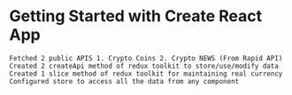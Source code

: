 # Getting Started with Create React App

```
Fetched 2 public APIS 1. Crypto Coins 2. Crypto NEWS (From Rapid API)
Created 2 createApi method of redux toolkit to store/use/modify data
Created 1 slice method of redux toolkit for maintaining real currency
Configured store to access all the data from any component
```